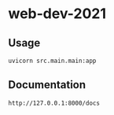 # web-dev-2021
## Usage
```
uvicorn src.main.main:app
```
## Documentation
```http://127.0.0.1:8000/docs```
